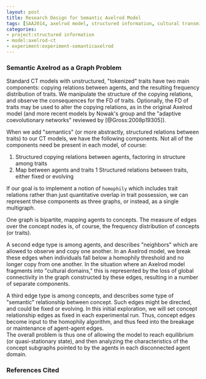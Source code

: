 ```yaml
---
layout: post
title: Research Design for Semantic Axelrod Model
tags: [SAA2014, axelrod model, structured information, cultural transmission, dissertation,experiments,  experiment-semanticaxelrod, blogarch]
categories: 
- project:structured information
- model:axelrod-ct
- experiment:experiment-semanticaxelrod
---
```


### Semantic Axelrod as a Graph Problem ###

Standard CT models with unstructured, "tokenized" traits have two main components:  copying relations between agents, and the resulting frequency distribution of traits.  We manipulate the structure of the copying relations, and observe the consequences for the FD of traits.  Optionally, the FD of traits may be used to alter the copying relations, as in the original Axelrod model (and more recent models by Nowak's group and the "adaptive coevolutionary networks" reviewed by [@Gross:2008p19305]).  

When we add "semantics" (or more abstractly, structured relations between traits) to our CT models, we have the following components.  Not all of the components need be present in each model, of course:

1. Structured copying relations between agents, factoring in structure among traits
1. Map between agents and traits
1  Structured relations between traits, either fixed or evolving

If our goal is to implement a notion of `homophily` which includes trait relations rather than just quantitative overlap in trait possession, we can represent these components as three graphs, or instead, as a single multigraph.  

One graph is bipartite, mapping agents to concepts.  The measure of edges over the concept nodes is, of course, the frequency distribution of concepts (or traits).  

A second edge type is among agents, and describes "neighbors" which are allowed to observe and copy one another.  In an Axelrod model, we break these edges when individuals fall below a homophily threshold and no longer copy from one another.  In the situation where an Axelrod model fragments into "cultural domains," this is represented by the loss of global connectivity in the graph constructed by these edges, resulting in a number of separate components.  

A third edge type is among concepts, and describes some type of "semantic" relationship between concept.  Such edges might be directed, and could be fixed or evolving.  In this initial exploration, we will set concept relationship edges as fixed in each experimental run.  Thus, concept edges become input to the homophily algorithm, and thus feed into the breakage or maintenance of agent-agent edges.  
The overall problem is thus one of allowing the model to reach equilibrium (or quasi-stationary state), and then analyzing the characteristics of the concept subgraphs pointed to by the agents in each disconnected agent domain.  


### References Cited ###








